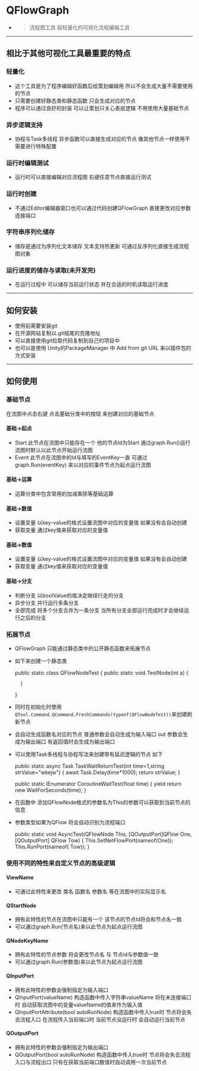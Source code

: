 # QFlowGraph   
- >  流程图工具 超轻量化的可视化流程编辑工具

***
## 相比于其他可视化工具最重要的特点
### 轻量化 
- 这个工具是为了程序编辑好函数后给策划编辑用  所以不会生成大量不需要使用的节点
- 只需要创建好静态类和静态函数 只会生成对应的节点 
- 程序可以通过良好的封装 可以让策划只关心表层逻辑 不用使用大量基础节点


### 异步逻辑支持
- 协程与Task多线程 异步函数可以直接生成对应的节点 像其他节点一样使用不需要进行特殊配置 

### 运行时编辑测试
- 运行时可以直接编辑对应流程图 右键任意节点直接运行测试 

### 运行时创建
- 不通过Editor编辑器窗口也可以通过代码创建QFlowGraph 直接更改对应参数 连接端口

### 字符串序列化储存
- 储存是通过为序列化文本储存 文本支持热更新 可通过反序列化直接生成流程图对象

### 运行进度的储存与读取(未开发完)
- 在运行过程中 可以储存当前运行状态 并在合适的时机读取运行进度
***
## 如何安装
- 使用前需要安装git
- 在开源网站复制以.git结尾的克隆地址
- 可以直接使用git拉取代码复制到自己的项目中
- 也可以是使用 Unity的PackageManager 中 Add from git URL 来以插件包的方式安装

***
## 如何使用
### 基础节点
在流图中点击右键 点击基础分类中的按钮 来创建对应的基础节点
#### 基础->起点
* Start 此节点在流图中只能存在一个 他的节点Id为Start 通过graph.Run()运行流图时默认以此节点开始运行流图
* Event 此节点在流图中的Id与填写的EventKey一直 可通过graph.Run(eventKey) 来以对应的事件节点为起点运行流图

#### 基础->运算
* 运算分类中包含常用的加减乘除等基础运算

#### 基础->数值
* 设置变量 以key-value的格式设置流图中对应的变量值 如果没有会自动创建
* 获取变量 通过key值来获取对应的变量值

#### 基础->数值
* 设置变量 以key-value的格式设置流图中对应的变量值 如果没有会自动创建
* 获取变量 通过key值来获取对应的变量值

#### 基础->分支
* 判断分支 以boolValue的值决定继续行走的分支 
* 异步分支 并行运行多条分支
* 全部完成 将多个分支合并为一条分支 当所有分支全部运行完成时才会继续运行之后的分支

### 拓展节点

* QFlowGraph 只能通过静态类中的公开静态函数来拓展节点
* 如下来创建一个静态类


	public static class QFlowNodeTest
	{
	    public static void TestNode(int a)
	    {

	    }
	}

* 同时在初始化时使用`QTool.Command.QCommand.FreshCommands(typeof(QFlowNodeTest))`来创建刷新节点
* 会自动生成函数名对应的节点 普通参数会自动生成为输入端口 out 参数会生成为输出端口 有返回值时会生成为输出端口

* 可以使用Task多线程与协程写法来创建带有延迟逻辑的节点 如下


	public static async Task<string> TaskWaitReturnTest(int time=1,string strValue="wkejw")
	{
	    await Task.Delay(time*1000);
	    return strValue;
	}

	public static IEnumerator CoroutineWaitTest(float time)
	{
	    yield return new WaitForSeconds(time);
	}

* 在函数中 添加QFlowNode格式的参数名为This的参数可以获取到当前节点的信息
* 参数类型如果为QFlow  将会自动识别为流程端口


	public static void AsyncTest(QFlowNode This, [QOutputPort]QFlow One, [QOutputPort] QFlow Tow)
	{
	    This.SetNetFlowPort(nameof(One));
	    This.RunPort(nameof( Tow));
	}

### 使用不同的特性来自定义节点的高级逻辑
#### ViewName
* 可通过此特性来更改 类名 函数名 参数名 等在流图中的实际显示名

#### QStartNode
* 拥有此特性的节点在流图中只能有一个 该节点的节点Id将会和节点名一致
*  可以通过graph.Run(节点名)来以此节点为起点运行流图

#### QNodeKeyName
* 拥有此特性的节点参数 将会更改节点名 与 节点id与参数值一致
* 可以通过graph.Run(参数值)来以此节点为起点运行流图

#### QInputPort
* 拥有此特性的参数会强制指定为输入端口
* QInputPort(valueName) 构造函数中传入字符串valueName 将在未连接端口时 自动获取流图中的变量valueName的值来作为输入值
* QInputPortAttribute(bool autoRunNode)  构造函数中传入true时  节点将会失去流程入口 在流程传入当前端口时 当前节点没运行时 会自动运行当前节点

#### QOutputPort
* 拥有此特性的参数会强制指定为输出端口
* QOutputPort(bool autoRunNode) 构造函数中传入true时 节点将会失去流程入口与流程出口 只有在获取当前端口数值时自动调用一次当前节点

